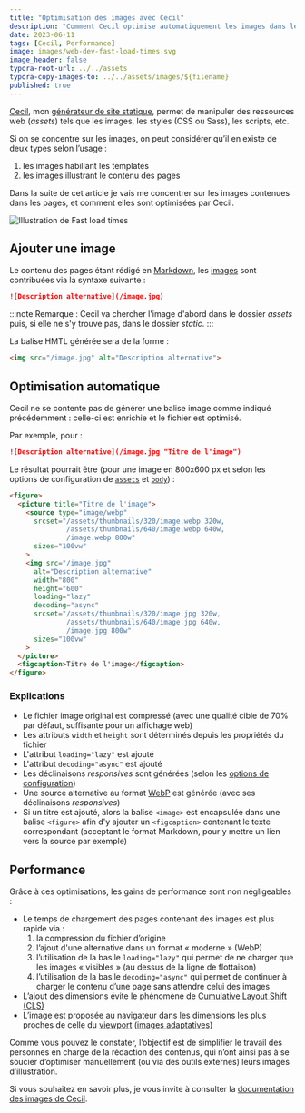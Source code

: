 ```yaml
---
title: "Optimisation des images avec Cecil"
description: "Comment Cecil optimise automatiquement les images dans les contenus écrit en Markdown et pour quels gains de performance."
date: 2023-06-11
tags: [Cecil, Performance]
image: images/web-dev-fast-load-times.svg
image_header: false
typora-root-url: ../../assets
typora-copy-images-to: ../../assets/images/${filename}
published: true
---
```

[Cecil](/tags/cecil), mon [générateur de site statique](https://cecil.app/), permet de manipuler des ressources web (_assets_) tels que les images, les styles (CSS ou Sass), les scripts, etc.

Si on se concentre sur les images, on peut considérer qu’il en existe de deux types selon l’usage :

1. les images habillant les templates
2. les images illustrant le contenu des pages

Dans la suite de cet article je vais me concentrer sur les images contenues dans les pages, et comment elles sont optimisées par Cecil.

![Illustration de Fast load times](/images/web-dev-fast-load-times.svg "Illustration de [Fast load times](https://web.dev/fast/)")

<!-- break -->

## Ajouter une image

Le contenu des pages étant rédigé en [Markdown](https://cecil.app/documentation/content/#markdown), les [images](https://cecil.app/documentation/content/#images) sont contribuées via la syntaxe suivante :

```markdown
![Description alternative](/image.jpg)
```

:::note
Remarque : Cecil va chercher l'image d'abord dans le dossier _assets_ puis, si elle ne s'y trouve pas, dans le dossier _static_.
:::

La balise HMTL générée sera de la forme :

```html
<img src="/image.jpg" alt="Description alternative">
```

## Optimisation automatique

Cecil ne se contente pas de générer une balise image comme indiqué précédemment : celle-ci est enrichie et le fichier est optimisé.

Par exemple, pour :

```markdown
![Description alternative](/image.jpg "Titre de l'image")
```

Le résultat pourrait être (pour une image en 800x600 px et selon les options de configuration de [`assets`](https://cecil.app/documentation/configuration/#assets) et [`body`](https://cecil.app/documentation/configuration/#body)) :

```html
<figure>
  <picture title="Titre de l'image">
    <source type="image/webp"
      srcset="/assets/thumbnails/320/image.webp 320w,
              /assets/thumbnails/640/image.webp 640w,
              /image.webp 800w"
      sizes="100vw"
    >
    <img src="/image.jpg"
      alt="Description alternative"
      width="800"
      height="600"
      loading="lazy"
      decoding="async"
      srcset="/assets/thumbnails/320/image.jpg 320w,
              /assets/thumbnails/640/image.jpg 640w,
              /image.jpg 800w"
      sizes="100vw"
    >
  </picture>
  <figcaption>Titre de l'image</figcaption>
</figure>
```

### Explications

- Le fichier image original est compressé (avec une qualité cible de 70% par défaut, suffisante pour un affichage web)
- Les attributs `width` et `height` sont déterminés depuis les propriétés du fichier
- L'attribut `loading="lazy"` est ajouté
- L'attribut `decoding="async"` est ajouté
- Les déclinaisons _responsives_ sont générées (selon les [options de configuration](https://cecil.app/documentation/configuration/#assets))
- Une source alternative au format [WebP](https://developers.google.com/speed/webp) est générée (avec ses déclinaisons _responsives_)
- Si un titre est ajouté, alors la balise `<image>` est encapsulée dans une balise `<figure>` afin d'y ajouter un `<figcaption>` contenant le texte correspondant (acceptant le format Markdown, pour y mettre un lien vers la source par exemple)

## Performance

Grâce à ces optimisations, les gains de performance sont non négligeables :

- Le temps de chargement des pages contenant des images est plus rapide via :
  1. la compression du fichier d’origine
  2. l’ajout d'une alternative dans un format « moderne » (WebP)
  3. l’utilisation de la basile `loading="lazy"` qui permet de ne charger que les images « visibles » (au dessus de la ligne de flottaison)
  4. l’utilisation de la basile `decoding="async"` qui permet de continuer à charger le contenu d’une page sans attendre celui des images
- L’ajout des dimensions évite le phénomène de [Cumulative Layout Shift (CLS)](https://web.dev/cls/)
- L’image est proposée au navigateur dans les dimensions les plus proches de celle du [viewport](https://developer.mozilla.org/docs/Glossary/Viewport) ([images adaptatives](https://developer.mozilla.org/docs/Learn/HTML/Multimedia_and_embedding/Responsive_images))

Comme vous pouvez le constater, l’objectif est de simplifier le travail des personnes en charge de la rédaction des contenus, qui n’ont ainsi pas à se soucier d’optimiser manuellement (ou via des outils externes) leurs images d’illustration.

Si vous souhaitez en savoir plus, je vous invite à consulter la [documentation des images de Cecil](https://cecil.app/documentation/content/#images).
